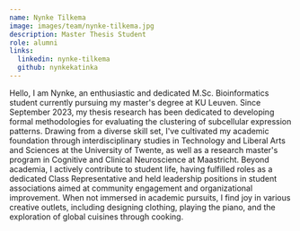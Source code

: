 ```yaml
---
name: Nynke Tilkema
image: images/team/nynke-tilkema.jpg
description: Master Thesis Student
role: alumni
links:
  linkedin: nynke-tilkema
  github: nynkekatinka
---
```

Hello, I am Nynke, an enthusiastic and dedicated M.Sc. Bioinformatics student currently pursuing my master's degree at KU Leuven. Since September 2023, my thesis research has been dedicated to developing formal methodologies for evaluating the clustering of subcellular expression patterns. Drawing from a diverse skill set, I've cultivated my academic foundation through interdisciplinary studies in Technology and Liberal Arts and Sciences at the University of Twente, as well as a research master's program in Cognitive and Clinical Neuroscience at Maastricht. Beyond academia, I actively contribute to student life, having fulfilled roles as a dedicated Class Representative and held leadership positions in student associations aimed at community engagement and organizational improvement. When not immersed in academic pursuits, I find joy in various creative outlets, including designing clothing, playing the piano, and the exploration of global cuisines through cooking.